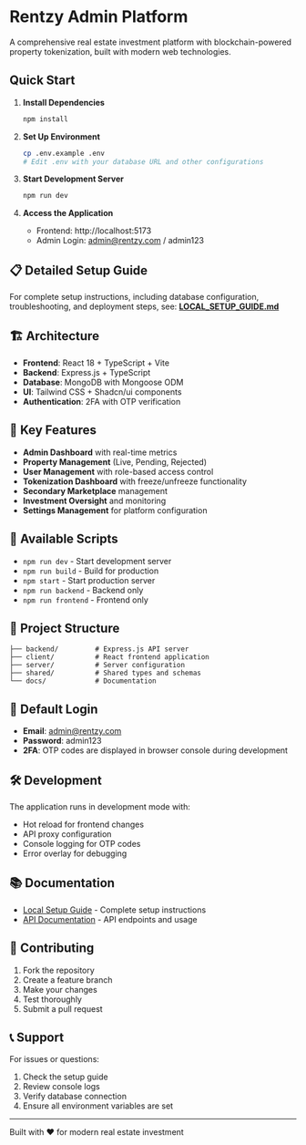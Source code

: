 # Rentzy Admin Platform

A comprehensive real estate investment platform with blockchain-powered property tokenization, built with modern web technologies.

## Quick Start

1. **Install Dependencies**
   ```bash
   npm install
   ```

2. **Set Up Environment**
   ```bash
   cp .env.example .env
   # Edit .env with your database URL and other configurations
   ```

3. **Start Development Server**
   ```bash
   npm run dev
   ```

4. **Access the Application**
   - Frontend: http://localhost:5173
   - Admin Login: admin@rentzy.com / admin123

## 📋 Detailed Setup Guide

For complete setup instructions, including database configuration, troubleshooting, and deployment steps, see: **[LOCAL_SETUP_GUIDE.md](./LOCAL_SETUP_GUIDE.md)**

## 🏗️ Architecture

- **Frontend**: React 18 + TypeScript + Vite
- **Backend**: Express.js + TypeScript
- **Database**: MongoDB with Mongoose ODM
- **UI**: Tailwind CSS + Shadcn/ui components
- **Authentication**: 2FA with OTP verification

## 🔧 Key Features

- **Admin Dashboard** with real-time metrics
- **Property Management** (Live, Pending, Rejected)
- **User Management** with role-based access control
- **Tokenization Dashboard** with freeze/unfreeze functionality
- **Secondary Marketplace** management
- **Investment Oversight** and monitoring
- **Settings Management** for platform configuration

## 🚀 Available Scripts

- `npm run dev` - Start development server
- `npm run build` - Build for production
- `npm start` - Start production server
- `npm run backend` - Backend only
- `npm run frontend` - Frontend only

## 📁 Project Structure

```
├── backend/         # Express.js API server
├── client/          # React frontend application
├── server/          # Server configuration
├── shared/          # Shared types and schemas
└── docs/            # Documentation
```

## 🔑 Default Login

- **Email**: admin@rentzy.com
- **Password**: admin123
- **2FA**: OTP codes are displayed in browser console during development

## 🛠️ Development

The application runs in development mode with:
- Hot reload for frontend changes
- API proxy configuration
- Console logging for OTP codes
- Error overlay for debugging

## 📚 Documentation

- [Local Setup Guide](./LOCAL_SETUP_GUIDE.md) - Complete setup instructions
- [API Documentation](./PROPERTY_API_DOCUMENTATION.md) - API endpoints and usage

## 🤝 Contributing

1. Fork the repository
2. Create a feature branch
3. Make your changes
4. Test thoroughly
5. Submit a pull request

## 📞 Support

For issues or questions:
1. Check the setup guide
2. Review console logs
3. Verify database connection
4. Ensure all environment variables are set

---

Built with ❤️ for modern real estate investment